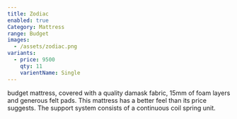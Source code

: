 ```yaml
---
title: Zodiac
enabled: true
Category: Mattress
range: Budget
images:
  - /assets/zodiac.png
variants:
  - price: 9500
    qty: 11
    varientName: Single
---
```

budget mattress, covered with a quality damask fabric, 15mm of foam layers and generous felt pads.  This mattress has a better feel than its price suggests. The support system consists of a continuous coil spring unit.